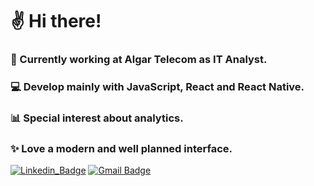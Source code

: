 # ✌ Hi there!

### 💼 Currently working at Algar Telecom as IT Analyst.
### 💻 Develop mainly with JavaScript, React and React Native.
### 📊 Special interest about analytics.
### ✨ Love a modern and well planned interface.

[![Linkedin_Badge](http://img.shields.io/badge/-LinkedIn-%230077B5?style=for-the-badge&logo=linkedin)](https://www.linkedin.com/in/gabrielqn/)
[![Gmail Badge](https://img.shields.io/badge/-Gmail-%23D14836?style=for-the-badge&logo=gmail&logoColor=white)](mailto:gabrielquenu@gmail.com)



<!--
**GabrielQueirozNunes/GabrielQueirozNunes** is a ✨ _special_ ✨ repository because its `README.md` (this file) appears on your GitHub profile.

Here are some ideas to get you started:

- 🔭 I’m currently working on ...
- 🌱 I’m currently learning ...
- 👯 I’m looking to collaborate on ...
- 🤔 I’m looking for help with ...
- 💬 Ask me about ...
- 📫 How to reach me: ...
- 😄 Pronouns: ...
- ⚡ Fun fact: ...
-->
